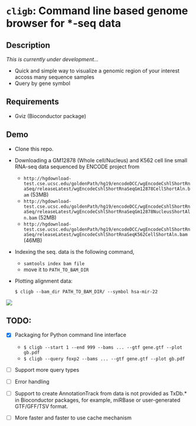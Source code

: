 # `cligb`: Command line based genome browser for *-seq data
## Description
_This is currently under development..._

* Quick and simple way to visualize a genomic region of your interest accoss many sequence samples
* Query by gene symbol

## Requirements
* Gviz (Bioconductor package)
 
## Demo
* Clone this repo.
* Downloading a GM12878 (Whole cell/Nucleus) and K562 cell line small RNA-seq data sequenced by ENCODE project from 
 	* `http://hgdownload-test.cse.ucsc.edu/goldenPath/hg19/encodeDCC/wgEncodeCshlShortRnaSeq/releaseLatest/wgEncodeCshlShortRnaSeqGm12878CellShortAln.bam` (53MB)
 	* `http://hgdownload-test.cse.ucsc.edu/goldenPath/hg19/encodeDCC/wgEncodeCshlShortRnaSeq/releaseLatest/wgEncodeCshlShortRnaSeqGm12878NucleusShortAln.bam` (52MB)
 	* `http://hgdownload-test.cse.ucsc.edu/goldenPath/hg19/encodeDCC/wgEncodeCshlShortRnaSeq/releaseLatest/wgEncodeCshlShortRnaSeqK562CellShortAln.bam` (46MB)
* Indexing the seq. data is the following command,
	* `samtools index bam file`
	* move it to `PATH_TO_BAM_DIR`
* Plotting alignment data: 

	```
	$ cligb --bam_dir PATH_TO_BAM_DIR/ --symbol hsa-mir-22
	```

![](https://dl.dropboxusercontent.com/u/8677629/gb-demo.png)

## TODO:
- [x] Packaging for Python command line interface
	* `$ cligb --start 1 --end 999 --bams ... --gtf gene.gtf --plot gb.pdf`
	* `$ cligb --query foxp2 --bams ... --gtf gene.gtf --plot gb.pdf`
- [ ] Support more query types
- [ ] Error handling
- [ ] Support to create AnnotationTrack from data is not provided as  TxDb.* in Bioconductor packages, for example, miRBase or user-generated GTF/GFF/TSV format.
- [ ] More faster and faster to use cache mechanism


